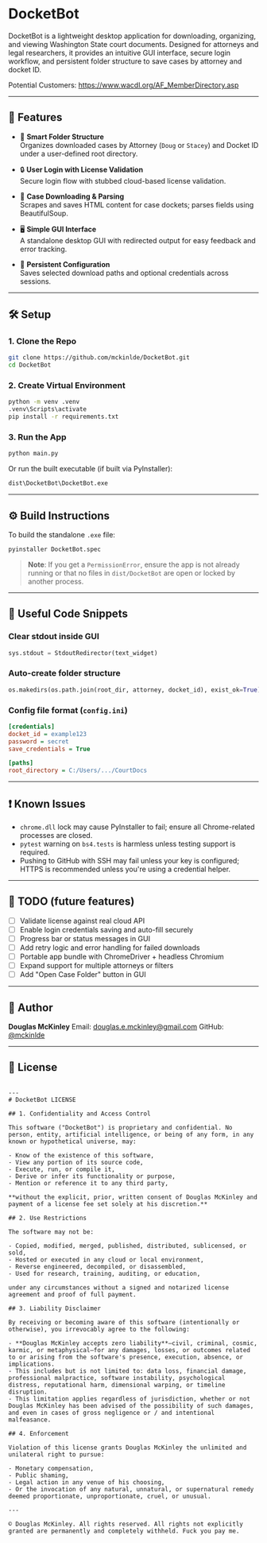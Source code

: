 # DocketBot

DocketBot is a lightweight desktop application for downloading, organizing, and viewing Washington State court documents. Designed for attorneys and legal researchers, it provides an intuitive GUI interface, secure login workflow, and persistent folder structure to save cases by attorney and docket ID.

Potential Customers: https://www.wacdl.org/AF_MemberDirectory.asp

---

## 🚀 Features

- 🧠 **Smart Folder Structure**  
  Organizes downloaded cases by Attorney (`Doug` or `Stacey`) and Docket ID under a user-defined root directory.

- 🔒 **User Login with License Validation**  
  Secure login flow with stubbed cloud-based license validation.

- 📂 **Case Downloading & Parsing**  
  Scrapes and saves HTML content for case dockets; parses fields using BeautifulSoup.

- 🖥️ **Simple GUI Interface**  
  A standalone desktop GUI with redirected output for easy feedback and error tracking.

- 💾 **Persistent Configuration**  
  Saves selected download paths and optional credentials across sessions.

---

## 🛠️ Setup

### 1. Clone the Repo
```bash
git clone https://github.com/mckinlde/DocketBot.git
cd DocketBot
```

### 2. Create Virtual Environment

```bash
python -m venv .venv
.venv\Scripts\activate
pip install -r requirements.txt
```

### 3. Run the App

```bash
python main.py
```

Or run the built executable (if built via PyInstaller):

```bash
dist\DocketBot\DocketBot.exe
```

---

## ⚙️ Build Instructions

To build the standalone `.exe` file:

```bash
pyinstaller DocketBot.spec
```

> **Note**: If you get a `PermissionError`, ensure the app is not already running or that no files in `dist/DocketBot` are open or locked by another process.

---

## 🧪 Useful Code Snippets

### Clear stdout inside GUI

```python
sys.stdout = StdoutRedirector(text_widget)
```

### Auto-create folder structure

```python
os.makedirs(os.path.join(root_dir, attorney, docket_id), exist_ok=True)
```

### Config file format (`config.ini`)

```ini
[credentials]
docket_id = example123
password = secret
save_credentials = True

[paths]
root_directory = C:/Users/.../CourtDocs
```

---

## ❗ Known Issues

* `chrome.dll` lock may cause PyInstaller to fail; ensure all Chrome-related processes are closed.
* `pytest` warning on `bs4.tests` is harmless unless testing support is required.
* Pushing to GitHub with SSH may fail unless your key is configured; HTTPS is recommended unless you're using a credential helper.

---

## 📌 TODO (future features)

* [ ] Validate license against real cloud API
* [ ] Enable login credentials saving and auto-fill securely
* [ ] Progress bar or status messages in GUI
* [ ] Add retry logic and error handling for failed downloads
* [ ] Portable app bundle with ChromeDriver + headless Chromium
* [ ] Expand support for multiple attorneys or filters
* [ ] Add "Open Case Folder" button in GUI

---

## 👤 Author

**Douglas McKinley**
Email: [douglas.e.mckinley@gmail.com](mailto:douglas.e.mckinley@gmail.com)
GitHub: [@mckinlde](https://github.com/mckinlde)

---

## 📝 License


```

---
# DocketBot LICENSE

## 1. Confidentiality and Access Control

This software ("DocketBot") is proprietary and confidential. No person, entity, artificial intelligence, or being of any form, in any known or hypothetical universe, may:

- Know of the existence of this software,
- View any portion of its source code,
- Execute, run, or compile it,
- Derive or infer its functionality or purpose,
- Mention or reference it to any third party,

**without the explicit, prior, written consent of Douglas McKinley and payment of a license fee set solely at his discretion.**

## 2. Use Restrictions

The software may not be:

- Copied, modified, merged, published, distributed, sublicensed, or sold,
- Hosted or executed in any cloud or local environment,
- Reverse engineered, decompiled, or disassembled,
- Used for research, training, auditing, or education,

under any circumstances without a signed and notarized license agreement and proof of full payment.

## 3. Liability Disclaimer

By receiving or becoming aware of this software (intentionally or otherwise), you irrevocably agree to the following:

- **Douglas McKinley accepts zero liability**—civil, criminal, cosmic, karmic, or metaphysical—for any damages, losses, or outcomes related to or arising from the software's presence, execution, absence, or implications.
- This includes but is not limited to: data loss, financial damage, professional malpractice, software instability, psychological distress, reputational harm, dimensional warping, or timeline disruption.
- This limitation applies regardless of jurisdiction, whether or not Douglas McKinley has been advised of the possibility of such damages, and even in cases of gross negligence or / and intentional malfeasance.

## 4. Enforcement

Violation of this license grants Douglas McKinley the unlimited and unilateral right to pursue:

- Monetary compensation,
- Public shaming,
- Legal action in any venue of his choosing,
- Or the invocation of any natural, unnatural, or supernatural remedy deemed proportionate, unproportionate, cruel, or unusual.

---

© Douglas McKinley. All rights reserved. All rights not explicitly granted are permanently and completely withheld. Fuck you pay me.

```
